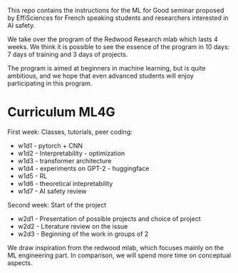 This repo contains the instructions for the ML for Good seminar proposed by EffiSciences for French speaking students and researchers interested in AI safety.

We take over the program of the Redwood Research mlab which lasts 4 weeks. We think it is possible to see the essence of the program in 10 days: 7 days of training and 3 days of projects.

The program is aimed at beginners in machine learning, but is quite ambitious, and we hope that even advanced students will enjoy participating in this program.


# Curriculum ML4G

First week: Classes, tutorials, peer coding:
- w1d1 - pytorch + CNN
- w1d2 - Interpretability - optimization
- w1d3 - transformer architecture
- w1d4 - experiments on GPT-2 - huggingface
- w1d5 - RL
- w1d6 - theoretical intepretability
- w1d7 - AI safety review

Second week: Start of the project
- w2d1 - Presentation of possible projects and choice of project
- w2d2 - Literature review on the issue
- w2d3 - Beginning of the work in groups of 2


We draw inspiration from the redwood mlab, which focuses mainly on the ML engineering part. In comparison, we will spend more time on conceptual aspects.
